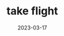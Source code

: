 ---
title: 'take flight'
date: 2023-03-17
uploadDate: 2024-01-30
image: {
    src: "./take_flight_sig.png",
    alt: "lancelin and johannes in bed together in their pajamas on a starry background. lance is riding johan's thigh and has his earwings spread like he's flying and johan is holding him steady at the hips.",
}
thumb: {
    src: "./take_flight_thumb.png",
    alt: "take flight thumbnail"
}
desc: 'the brothers kappel at bedtime.'
tags: ["lancelin kappel", "johannes kappel", "johancelin", "mlm", "incest", "bro-con", "original", "digital"]
medium: 'clip studio paint'
icons: ["fa-dove"]
original: true
gallery: true
Nsfw: true
Dd: true
---